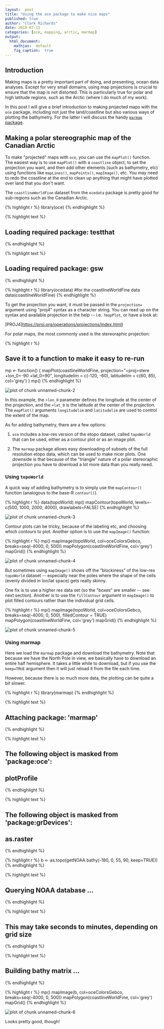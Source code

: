```yaml
---
layout:  post
title: "Using the oce package to make nice maps"
published: true
author: "Clark Richards"
date: 2019-07-12
categories: [oce, mapping, arctic, marmap]
output:
  html_document:
    mathjax:  default
    fig_caption:  true
---
```


## Introduction

Making maps is a pretty important part of doing, and presenting, ocean data analyses. Except for very small domains, using map projections is crucial to ensure that the map is not distorted. This is particularly true for polar and high latitude regions, such as the Arctic (where I do much of my work).

In this post I will give a brief introduction to making projected maps with the `oce` package, including not just the land/coastline but also various ways of plotting the bathymetry. For the latter I will discuss the handy [`marmap` package](https://cran.rstudio.com/web/packages/marmap/index.html).

## Making a polar stereographic map of the Canadian Arctic

To make "projected" maps with `oce`, you can use the `mapPlot()` function. The easiest way is to use `mapPlot()` with a `coastline` object, to set the projection you want, and then add other elements (such as bathymetry, etc) using functions like `mapLines()`, `mapPoints()`, `mapImage()`, etc. You may need to redo the coastline at the end to clean up anything that might have plotted over land that you don't want.

The `coastlineWorldFine` dataset from the `ocedata` package is pretty good for sub-regions such as the Canadian Arctic.


{% highlight r %}
library(oce)
{% endhighlight %}



{% highlight text %}
## Loading required package: testthat
{% endhighlight %}



{% highlight text %}
## Loading required package: gsw
{% endhighlight %}



{% highlight r %}
library(ocedata) #for the coastlineWorldFine data
data(coastlineWorldFine)
{% endhighlight %}

To get the projection you want, it must be passed in the `projection=` argument using "proj4" syntax as a character string. You can read up on the syntax and available projection in the help -- i.e. `?mapPlot`, or have a look at:

[PROJ4]https://proj.org/operations/projections/index.html)

For polar maps, the most commonly used is the stereoraphic projection:


{% highlight r %}
## Save it to a function to make it easy to re-run
mp <- function() {
    mapPlot(coastlineWorldFine, projection="+proj=stere +lon_0=-90 +lat_0=90",
            longitudelim = c(-120, -60),
            latitudelim = c(60, 85), col='grey')
}
mp()
{% endhighlight %}

![plot of chunk unnamed-chunk-2](/figure/source/2019-07-12-making-arctic-maps/unnamed-chunk-2-1.png)

In this example, the `+lon_0` parameter defines the longitude at the center of the projection, and the `+lat_0` is the latitude at the center of the projection. The `mapPlot()` arguments `longitudelim` and `latitudelim` are used to control the extent of the map.

As for adding bathymetry, there are a few options:

1. `oce` includes a low-res version of the etopo dataset, called `topoWorld` that can be used, either as a contour plot or as an image plot.

2. The `marmap` package allows easy downloading of subsets of the full resolution etopo data, which can be used to make nicer plots. One downside is that because of the "triangle" nature of a polar stereoraphic projection you have to download a lot more data than you really need.

### Using `topoWorld`

A quick way of adding bathymetry is to simply use the `mapContour()` function (analogous to the base-R `contour()`).


{% highlight r %}
data(topoWorld)
mp()
mapContour(topoWorld, levels=-c(500, 1000, 2000, 4000),
           drawlabels=FALSE)
{% endhighlight %}

![plot of chunk unnamed-chunk-3](/figure/source/2019-07-12-making-arctic-maps/unnamed-chunk-3-1.png)

Contour plots can be tricky, because of the labeling etc, and choosing which contours to plot. Another option is to use the `mapImage()` function:


{% highlight r %}
mp()
mapImage(topoWorld, col=oceColorsGebco, breaks=seq(-4000, 0, 500))
mapPolygon(coastlineWorldFine, col='grey')
mapGrid()
{% endhighlight %}

![plot of chunk unnamed-chunk-4](/figure/source/2019-07-12-making-arctic-maps/unnamed-chunk-4-1.png)

But sometimes using `mapImage()` shows off the "blockiness" of the low-res `topoWorld` dataset -- especially near the poles where the shape of the cells (evenly divided in lon/lat space) gets really skinny.

One fix is to use a higher res data set (so the "boxes" are smaller -- see next section). Another is to use the `fillContour` argument in `mapImage()` to plot filled contours rather than the individual grid cells.


{% highlight r %}
mp()
mapImage(topoWorld, col=oceColorsGebco, breaks=seq(-4000, 0, 500), filledContour = TRUE)
mapPolygon(coastlineWorldFine, col='grey')
mapGrid()
{% endhighlight %}

![plot of chunk unnamed-chunk-5](/figure/source/2019-07-12-making-arctic-maps/unnamed-chunk-5-1.png)

### Using marmap


Here we load the `marmap` package and download the bathymetry. Note that because we have the North Pole in view, we basically have to download an entire half hemisphere. It takes a little while to download, but if you use the `keep=TRUE` argument then it will just reload it from the file each time.

However, because there is so much more data, the plotting can be quite a bit slower.


{% highlight r %}
library(marmap)
{% endhighlight %}



{% highlight text %}
## 
## Attaching package: 'marmap'
{% endhighlight %}



{% highlight text %}
## The following object is masked from 'package:oce':
## 
##     plotProfile
{% endhighlight %}



{% highlight text %}
## The following object is masked from 'package:grDevices':
## 
##     as.raster
{% endhighlight %}



{% highlight r %}
b <- as.topo(getNOAA.bathy(-180, 0, 55, 90, keep=TRUE))
{% endhighlight %}



{% highlight text %}
## Querying NOAA database ...
{% endhighlight %}



{% highlight text %}
## This may take seconds to minutes, depending on grid size
{% endhighlight %}



{% highlight text %}
## Building bathy matrix ...
{% endhighlight %}



{% highlight r %}
mp()
mapImage(b, col=oceColorsGebco, breaks=seq(-4000, 0, 500))
mapPolygon(coastlineWorldFine, col='grey')
mapGrid()
{% endhighlight %}

![plot of chunk unnamed-chunk-6](/figure/source/2019-07-12-making-arctic-maps/unnamed-chunk-6-1.png)

Looks pretty good, though!
